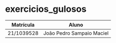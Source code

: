 # exercicios_gulosos

| Matrícula      | Aluno                     |
|----------------|---------------------------|
| 21/1039528     | João Pedro Sampaio Maciel |

